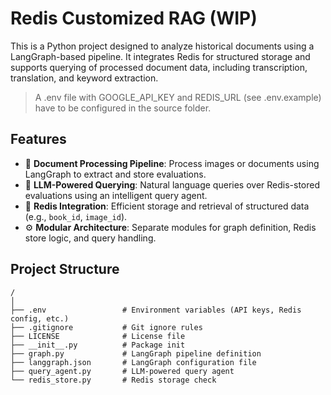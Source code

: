 # Redis Customized RAG (WIP)

This is a Python project designed to analyze historical documents using a LangGraph-based pipeline. It integrates Redis for structured storage and supports querying of processed document data, including transcription, translation, and keyword extraction.

> A .env file with GOOGLE_API_KEY and REDIS_URL (see .env.example) have to be configured in the source folder.

## Features

- 📄 **Document Processing Pipeline**: Process images or documents using LangGraph to extract and store evaluations.
- 🧠 **LLM-Powered Querying**: Natural language queries over Redis-stored evaluations using an intelligent query agent.
- 💾 **Redis Integration**: Efficient storage and retrieval of structured data (e.g., `book_id`, `image_id`).
- ⚙️ **Modular Architecture**: Separate modules for graph definition, Redis store logic, and query handling.

## Project Structure

```
/
│
├── .env                 # Environment variables (API keys, Redis config, etc.)
├── .gitignore           # Git ignore rules
├── LICENSE              # License file
├── __init__.py          # Package init
├── graph.py             # LangGraph pipeline definition
├── langgraph.json       # LangGraph configuration file
├── query_agent.py       # LLM-powered query agent
└── redis_store.py       # Redis storage check
```
